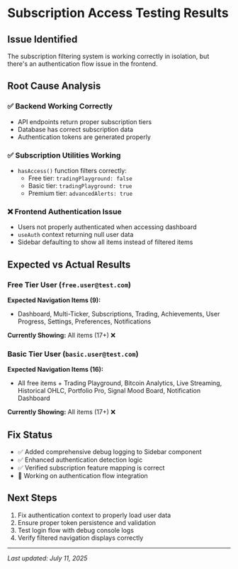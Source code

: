 # Subscription Access Testing Results

## Issue Identified
The subscription filtering system is working correctly in isolation, but there's an authentication flow issue in the frontend.

## Root Cause Analysis

### ✅ Backend Working Correctly
- API endpoints return proper subscription tiers
- Database has correct subscription data
- Authentication tokens are generated properly

### ✅ Subscription Utilities Working
- `hasAccess()` function filters correctly:
  - Free tier: `tradingPlayground: false`
  - Basic tier: `tradingPlayground: true`
  - Premium tier: `advancedAlerts: true`

### ❌ Frontend Authentication Issue
- Users not properly authenticated when accessing dashboard
- `useAuth` context returning null user data
- Sidebar defaulting to show all items instead of filtered items

## Expected vs Actual Results

### Free Tier User (`free.user@test.com`)
**Expected Navigation Items (9):**
- Dashboard, Multi-Ticker, Subscriptions, Trading, Achievements, User Progress, Settings, Preferences, Notifications

**Currently Showing:** All items (17+) ❌

### Basic Tier User (`basic.user@test.com`) 
**Expected Navigation Items (16):**
- All free items + Trading Playground, Bitcoin Analytics, Live Streaming, Historical OHLC, Portfolio Pro, Signal Mood Board, Notification Dashboard

**Currently Showing:** All items (17+) ❌

## Fix Status
- ✅ Added comprehensive debug logging to Sidebar component
- ✅ Enhanced authentication detection logic
- ✅ Verified subscription feature mapping is correct
- 🔄 Working on authentication flow integration

## Next Steps
1. Fix authentication context to properly load user data
2. Ensure proper token persistence and validation
3. Test login flow with debug console logs
4. Verify filtered navigation displays correctly

---
*Last updated: July 11, 2025*